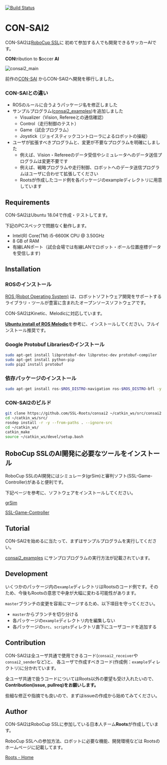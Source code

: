 [![Build Status](https://travis-ci.org/SSL-Roots/consai2.svg?branch=master)](https://travis-ci.org/SSL-Roots/consai2)

# CON-SAI2

CON-SAI2は[RoboCup SSL](https://ssl.robocup.org/)に
初めて参加する人でも開発できるサッカーAIです。

**CON**tribution to **S**occer **AI**

![consai2_main](https://github.com/SSL-Roots/consai2/blob/images/images/consai2_main.png "consai2_main")

前作の[CON-SAI](https://github.com/SSL-Roots/CON-SAI)
からCON-SAI2へ開発を移行しました。

### CON-SAIとの違い

- ROSのルールに合うようパッケージ名を修正しました
- サンプルプログラム([consai2_examples](https://github.com/SSL-Roots/consai2/tree/master/consai2_examples))を追加しました
  - Visualizer（Vision, Refereeとの通信確認）
  - Control（走行制御のテスト）
  - Game（試合プログラム）
  - Joystick（ジョイスティックコントローラによるロボットの操縦）
- ユーザが拡張すべきプログラムと、変更が不要なプログラムを明確にしました
  - 例えば、Vision・Refereeのデータ受信やシミュレータへのデータ送信プログラムは変更不要です
  - 例えば、戦略プログラムや走行制御、ロボットへのデータ送信プログラムはユーザに合わせて拡張してください
  - Rootsが作成したコード例を各パッケージのexampleディレクトリに用意しています

## Requirements
CON-SAI2はUbuntu 18.04で作成・テストしてます。

下記のPCスペックで問題なく動作します。
- Intel(R) Core(TM) i5-6600K CPU @ 3.50GHz
- 8 GB of RAM
- 有線LANポート（試合会場では有線LANでロボット・ボール位置座標データを受信します)

## Installation

### ROSのインストール
[ROS (Robot Operating System)](http://wiki.ros.org/ja)
は、ロボットソフトウェア開発をサポートする
ライブラリ・ツールが豊富に含まれたオープンソースソフトウェアです。

CON-SAI2はKinetic、Melodicに対応しています。

[**Ubuntu install of ROS Melodic**](
http://wiki.ros.org/melodic/Installation/Ubuntu
)を参考に、インストールしてください。フルインストール推奨です。


### Google Protobuf Librariesのインストール

```zsh
sudo apt-get install libprotobuf-dev libprotoc-dev protobuf-compiler
sudo apt-get install python-pip
sudo pip2 install protobuf
```

### 依存パッケージのインストール
```zsh
sudo apt-get install ros-$ROS_DISTRO-navigation ros-$ROS_DISTRO-bfl -y
```

### CON-SAI2のビルド

```zsh
git clone https://github.com/SSL-Roots/consai2 ~/catkin_ws/src/consai2
cd ~/catkin_ws/src/
rosdep install -r -y --from-paths . --ignore-src
cd ~/catkin_ws/
catkin_make
source ~/catkin_ws/devel/setup.bash
```

## RoboCup SSLのAI開発に必要なツールをインストール

RoboCup SSLのAI開発にはシミュレータ(grSim)と審判ソフト(SSL-Game-Controller)があると便利です。

下記ページを参考に、ソフトウェアをインストールしてください。

[grSim](https://github.com/RoboCup-SSL/grSim)

[SSL-Game-Controller](https://github.com/RoboCup-SSL/ssl-game-controller)

## Tutorial

CON-SAI2を始めるに当たって、まずはサンプルプログラムを実行してください。

[consai2_examples](https://github.com/SSL-Roots/consai2/tree/master/consai2_examples)
にサンプロプログラムの実行方法が記載されています。

## Development

いくつかのパッケージ内の`example`ディレクトリはRootsのコード例です。そのため、今後もRootsの意思で中身が大幅に変わる可能性があります。

`master`ブランチの変更を容易にマージするため、以下項目を守ってください。

- `master`からブランチを切り分ける
- 各パッケージの`example`ディレクトリ内を編集しない
- 各パッケージの`src`、`scripts`ディレクトリ直下にユーザコードを追加する

## Contribution

CON-SAI2は全ユーザ共通で使用できるコード(`consai2_receiver`や`consai2_sender`など)と、
各ユーザで作成すべきコード(作成例：`example`ディレクトリ)に分かれています。

全ユーザ共通で扱うコードについてはRoots以外の要望も受け入れたいので、
**Contribution(issue, pullreq)をお願いします。**

些細な修正や指摘でも良いので、まずはissueの作成から始めてみてください。

## Author

CON-SAI2はRoboCup SSLに参加している日本人チーム**Roots**が作成しています。

RoboCup SSLへの参加方法、ロボットに必要な機能、開発環境などは
Rootsのホームページに記載してます。

[Roots - Home](https://github.com/SSL-Roots/Roots_home/wiki)


